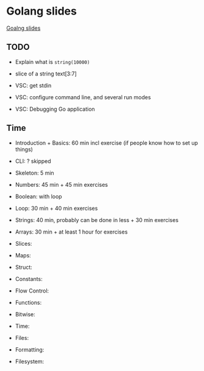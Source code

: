 # Golang slides

[Goalng slides](https://code-maven.com/slides/golang/)

## TODO

* Explain what is `string(10000)`
* slice of a string text[3:7]

* VSC: get stdin
* VSC: configure command line, and several run modes
* VSC: Debugging Go application

## Time

* Introduction + Basics: 60 min incl exercise (if people know how to set up things)
* CLI: ? skipped
* Skeleton: 5 min
* Numbers: 45 min + 45 min exercises
* Boolean: with loop
* Loop: 30 min + 40 min exercises

* Strings: 40 min, probably can be done in less + 30 min exercises
* Arrays: 30 min + at least 1 hour for exercises

* Slices:
* Maps:
* Struct:
* Constants:
* Flow Control:
* Functions:
* Bitwise:
* Time:
* Files:
* Formatting:
* Filesystem:

